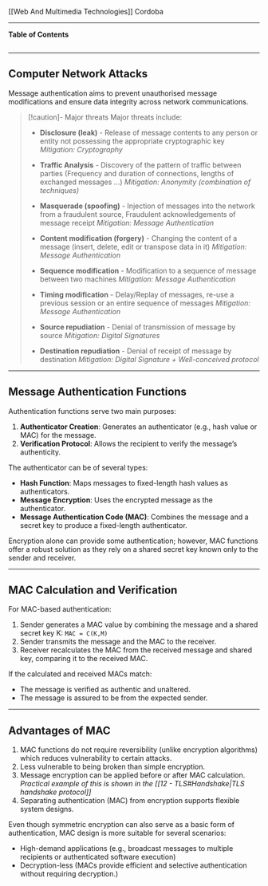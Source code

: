 [[Web And Multimedia Technologies]]
Cordoba
****
**Table of Contents**
```table-of-contents
```

****
## Computer Network Attacks

Message authentication aims to prevent unauthorised message modifications and ensure data integrity across network communications. 

> [!caution]- Major threats
> Major threats include:
>    - **Disclosure (leak)** - Release of message contents to any person or entity not possessing the appropriate cryptographic key
>	*Mitigation: Cryptography*
>
>    - **Traffic Analysis** - Discovery of the pattern of traffic between parties (Frequency and duration of connections, lengths of exchanged messages ...)
>	*Mitigation: Anonymity (combination of techniques)*
>
>    - **Masquerade (spoofing)** - Injection of messages into the network from a fraudulent source, Fraudulent acknowledgements of message receipt
>	*Mitigation: Message Authentication*
>
>    - **Content modification (forgery)** - Changing the content of a message (insert, delete, edit or transpose data in it)
>	*Mitigation: Message Authentication*
>
>    - **Sequence modification** - Modification to a sequence of message between two machines
>	*Mitigation: Message Authentication*
>
>    - **Timing modification** - Delay/Replay of messages, re-use a previous session or an entire sequence of messages 
>	*Mitigation: Message Authentication*
>
>    - **Source repudiation** - Denial of transmission of message by source
>	*Mitigation: Digital Signatures*
>
>    - **Destination repudiation** - Denial of receipt of message by destination
>	*Mitigation: Digital Signature + Well-conceived protocol*


****
## Message Authentication Functions

Authentication functions serve two main purposes:
1. **Authenticator Creation**: Generates an authenticator (e.g., hash value or MAC) for the message.
2. **Verification Protocol**: Allows the recipient to verify the message’s authenticity.

The authenticator can be of several types:
- **Hash Function**: Maps messages to fixed-length hash values as authenticators.
- **Message Encryption**: Uses the encrypted message as the authenticator.
- **Message Authentication Code (MAC)**: Combines the message and a secret key to produce a fixed-length authenticator.


Encryption alone can provide some authentication; however, MAC functions offer a robust solution as they rely on a shared secret key known only to the sender and receiver.


****
## MAC Calculation and Verification

For MAC-based authentication:
1. Sender generates a MAC value by combining the message and a shared secret key K: `MAC = C(K,M)`
2. Sender transmits the message and the MAC to the receiver.
3. Receiver recalculates the MAC from the received message and shared key, comparing it to the received MAC.

If the calculated and received MACs match:
- The message is verified as authentic and unaltered.
- The message is assured to be from the expected sender.


****
## Advantages of MAC

1. MAC functions do not require reversibility (unlike encryption algorithms) which reduces vulnerability to certain attacks.
2. Less vulnerable to being broken than simple encryption.
3. Message encryption can be applied before or after MAC calculation.
	*Practical example of this is shown in the [[12 - TLS#Handshake|TLS handshake protocol]]*
4. Separating authentication (MAC) from encryption supports flexible system designs.

Even though symmetric encryption can also serve as a basic form of authentication, MAC design is more suitable for several scenarios:
- High-demand applications (e.g., broadcast messages to multiple recipients or authenticated software execution)
- Decryption-less (MACs provide efficient and selective authentication without requiring decryption.)

